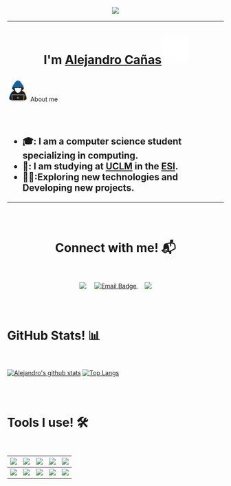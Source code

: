 <p align="center">
  <img src="https://miro.medium.com/max/2048/1*OohqW5DGh9CQS4hLY5FXzA.png" height="230"/>
</p>
<hr>
<h1 align="center">I'm <a href="https://github.com/AlejandroCB-23">Alejandro Cañas<a><img src="https://github.com/AlejandroCB-23/AlejandroCB-23/blob/main/wave.gif" width="60px"/></h1>
<h2></h2><picture><img src = "https://github.com/AlejandroCB-23/AlejandroCB-23/blob/main/about_me.gif?raw=true" width = 50px></picture> About me<h2>
<Br>

- 🎓: I am a computer science student specializing in computing.
- 🏫: I am studying at [UCLM](https://www.uclm.es) in the [ESI](https://esi.uclm.es).
- 👨‍💻:Exploring new technologies and Developing new projects.

<hr>
<Br>
<h1 align="center">Connect with me! 📬</h1>
<Br>
<p align="center">
<a href="https://www.linkedin.com/in/alejandro-cañas-borreguero-79722933a/" target="blank"><img align="center" src="https://img.shields.io/badge/Alejandro Cañas-0077B5?style=for-the-badge&logo=linkedin&logoColor=white" /></a> &nbsp;&nbsp;&nbsp; <a href="mailto:alexcanas08@gmail.com" target="blank">
  <img align="center" src="https://img.shields.io/badge/alexcanas08@gmail.com-D14836?style=for-the-badge&logo=gmail&logoColor=white" alt="Email Badge">
</a></a>    &nbsp;&nbsp;&nbsp;       <a href="https://www.github.com/Aryagm" target="blank"><img align="center" src="https://img.shields.io/badge/AlejandroCB--23-black?style=for-the-badge&logo=github&logoColor=white" /></a>
</p>

<Br>
<Br>
<h1>GitHub Stats! 📊</h1>
<Br>
  
[![Alejandro's github stats](https://github-readme-stats.vercel.app/api?username=AlejandroCB-23&show_icons=true&theme=tokyonight)](https://github.com/AlejandroCB-23/github-readme-stats) 
[![Top Langs](https://github-readme-stats.vercel.app/api/top-langs/?username=AlejandroCB-23&layout=compact&theme=tokyonight)](https://github.com/AlejandroCB-23/github-readme-stats)

<Br>

<Br>
<h1>Tools I use! 🛠️</h1>
<Br>
 
| ![](https://img.shields.io/badge/Python-FFD43B?style=for-the-badge&logo=python&logoColor=darkgreen) | ![](https://img.shields.io/badge/Java-F8981D?style=for-the-badge&logo=java&logoColor=white) | ![](https://img.shields.io/badge/JavaScript-F7DF1E?style=for-the-badge&logo=javascript&logoColor=black) | ![](https://img.shields.io/badge/CLIPS-000000?style=for-the-badge&logo=cloudflare&logoColor=white) | ![](https://img.shields.io/badge/Prolog-3E6A8A?style=for-the-badge&logo=prolog&logoColor=white) |
|------------------------------------------------------------|----------------------------------------------------------------------------------------------------|------------------------------------------------------------------------------------------------------------|-----------------------------------------------------------------------------------------------------------|---------------------------------------------------------------------------------------------------------|
| ![](https://img.shields.io/badge/Pandas-2C2D72?style=for-the-badge&logo=pandas&logoColor=white)       | ![](https://img.shields.io/badge/Docker-2496ED?style=for-the-badge&logo=docker&logoColor=white)  | ![](https://img.shields.io/badge/Git-F05032?style=for-the-badge&logo=git&logoColor=white)                    | ![](https://img.shields.io/badge/GitHub-181717?style=for-the-badge&logo=github&logoColor=white)            | ![](https://img.shields.io/badge/scikit_learn-F7931E?style=for-the-badge&logo=scikit-learn&logoColor=white) |






